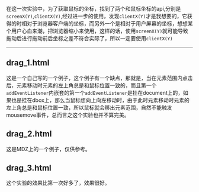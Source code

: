 在这一次实验中，为了获取鼠标的坐标，找到了两个和鼠标坐标的api,分别是``screenX(Y)``,``clientX(Y)``,经过进一步的使用，发现``clientX(Y)``才是我想要的，它获得的时相对于浏览器客户端的坐标，而另外一个是相对于用户屏幕的坐标，想想某个用户心血来潮，把浏览器缩小来使用，这样的话，使用``screenX(Y)``就可能导致拖动后进行拖动前后坐标之差不符合实际了，所以一定要使用``clientX(Y)``

---
## drag_1.html

这是一个自己写的一个例子，这个例子有一个缺点，那就是，当在元素范围内点击后，元素移动时元素的左上角总是和鼠标位置一致的，而且第一个``addEventListener``内嵌套的第一个``addEventListener``是挂在document上的，如果也是挂在dbox上，那么当鼠标想向上向左移动时，由于此时元素移动时元素的左上角总是和鼠标位置一致，所以鼠标就会移出元素范围，自然不能触发mousemove事件，总而言之这个实验也并不算完美。


## drag_2.html

这是MDZ上的一个例子，仅供参考。


## drag_3.html

这个实验的效果比第一次好多了，效果很好。